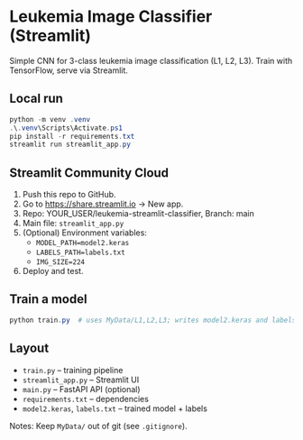 # Leukemia Image Classifier (Streamlit)

Simple CNN for 3-class leukemia image classification (L1, L2, L3). Train with TensorFlow, serve via Streamlit.

## Local run
```powershell
python -m venv .venv
.\.venv\Scripts\Activate.ps1
pip install -r requirements.txt
streamlit run streamlit_app.py
```

## Streamlit Community Cloud
1. Push this repo to GitHub.
2. Go to https://share.streamlit.io → New app.
3. Repo: YOUR_USER/leukemia-streamlit-classifier, Branch: main
4. Main file: `streamlit_app.py`
5. (Optional) Environment variables:
   - `MODEL_PATH=model2.keras`
   - `LABELS_PATH=labels.txt`
   - `IMG_SIZE=224`
6. Deploy and test.

## Train a model
```powershell
python train.py  # uses MyData/L1,L2,L3; writes model2.keras and labels.txt
```

## Layout
- `train.py` – training pipeline
- `streamlit_app.py` – Streamlit UI
- `main.py` – FastAPI API (optional)
- `requirements.txt` – dependencies
- `model2.keras`, `labels.txt` – trained model + labels

Notes: Keep `MyData/` out of git (see `.gitignore`).
